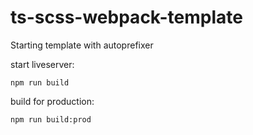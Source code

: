# ts-scss-webpack-template
Starting template with autoprefixer

start liveserver: 
```
npm run build
```
build for production: 
```
npm run build:prod
```

